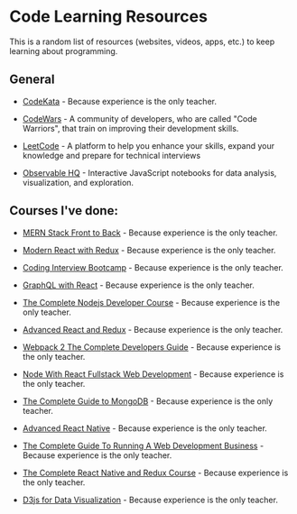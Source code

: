 # Code Learning Resources

This is a random list of resources (websites, videos, apps, etc.) to keep learning about programming.
 
## General
- [CodeKata](http://codekata.com/) - Because experience is the only teacher.

- [CodeWars](https://www.codewars.com/) - A community of developers, who are called "Code Warriors", that train on improving their development skills.

- [LeetCode](https://leetcode.com) - A platform to help you enhance your skills, expand your knowledge and prepare for technical interviews

- [Observable HQ](https://beta.observablehq.com/) - Interactive JavaScript notebooks for data analysis, visualization, and exploration.

## Courses I've done:
- [MERN Stack Front to Back](https://www.udemy.com/mern-stack-front-to-back/) - Because experience is the only teacher.

- [Modern React with Redux](https://www.udemy.com/react-redux/) - Because experience is the only teacher.
- [Coding Interview Bootcamp](https://www.udemy.com/coding-interview-bootcamp-algorithms-and-data-structure/) - Because experience is the only teacher.
- [GraphQL with React](https://www.udemy.com/graphql-with-react-course/) - Because experience is the only teacher.
- [The Complete Nodejs Developer Course](https://www.udemy.com/the-complete-nodejs-developer-course-2/) - Because experience is the only teacher.
- [Advanced React and Redux](https://www.udemy.com/react-redux-tutorial/) - Because experience is the only teacher.
- [Webpack 2 The Complete Developers Guide](https://www.udemy.com/webpack-2-the-complete-developers-guide/) - Because experience is the only teacher.
- [Node With React Fullstack Web Development](https://www.udemy.com/node-with-react-fullstack-web-development/) - Because experience is the only teacher.
- [The Complete Guide to MongoDB](https://www.udemy.com/the-complete-developers-guide-to-mongodb/) - Because experience is the only teacher.
- [Advanced React Native](https://www.udemy.com/react-native-advanced/) - Because experience is the only teacher.
- [The Complete Guide To Running A Web Development Business](https://www.udemy.com/the-complete-guide-to-running-a-web-development-business/) - Because experience is the only teacher.
- [The Complete React Native and Redux Course](https://www.udemy.com/the-complete-react-native-and-redux-course/) - Because experience is the only teacher.
- [D3js for Data Visualization](https://www.udemy.com/learn-d3js-for-data-visualization/) - Because experience is the only teacher.



